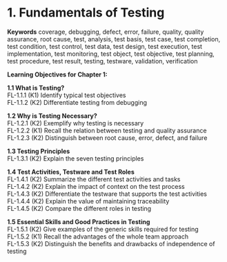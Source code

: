 # 1. Fundamentals of Testing

**Keywords**
coverage, debugging, defect, error, failure, quality, quality assurance, root cause, test, analysis, test basis, test case, test completion, test condition, test control, test data, test design, test execution, test implementation, test monitoring, test object, test objective, test planning, test procedure, test result, testing, testware, validation, verification

**Learning Objectives for Chapter 1:**

**1.1 What is Testing?**  
FL-1.1.1 (K1) Identify typical test objectives  
FL-1.1.2 (K2) Differentiate testing from debugging  

**1.2 Why is Testing Necessary?**  
FL-1.2.1 (K2) Exemplify why testing is necessary  
FL-1.2.2 (K1) Recall the relation between testing and quality assurance  
FL-1.2.3 (K2) Distinguish between root cause, error, defect, and failure  

**1.3 Testing Principles**  
FL-1.3.1 (K2) Explain the seven testing principles  

**1.4 Test Activities, Testware and Test Roles**  
FL-1.4.1 (K2) Summarize the different test activities and tasks  
FL-1.4.2 (K2) Explain the impact of context on the test process  
FL-1.4.3 (K2) Differentiate the testware that supports the test activities  
FL-1.4.4 (K2) Explain the value of maintaining traceability  
FL-1.4.5 (K2) Compare the different roles in testing  

**1.5 Essential Skills and Good Practices in Testing**  
FL-1.5.1 (K2) Give examples of the generic skills required for testing  
FL-1.5.2 (K1) Recall the advantages of the whole team approach  
FL-1.5.3 (K2) Distinguish the benefits and drawbacks of independence of testing  